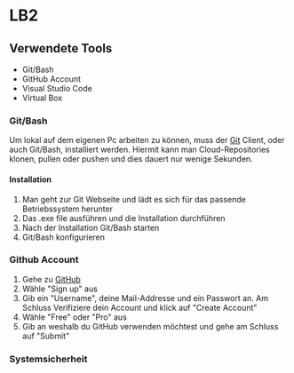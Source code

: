 # LB2

## Verwendete Tools
- Git/Bash
- GitHub Account
- Visual Studio Code
- Virtual Box

### Git/Bash
Um lokal auf dem eigenen Pc arbeiten zu können, muss der [Git](https://git-scm.com/downloads) Client, oder auch Git/Bash, installiert werden. Hiermit kann man Cloud-Repositories klonen, pullen oder pushen und dies dauert nur wenige Sekunden. 
#### Installation
1. Man geht zur Git Webseite und lädt es sich für das passende Betriebssystem herunter
2. Das .exe file ausführen und die Installation durchführen
3. Nach der Installation Git/Bash starten
4. Git/Bash konfigurieren

### Github Account
1. Gehe zu [GitHub](https://github.com/)
2. Wähle "Sign up" aus
3. Gib ein "Username", deine Mail-Addresse und ein Passwort an. Am Schluss Verifiziere dein Account und klick auf "Create Account"
4. Wähle "Free" oder "Pro" aus
5. Gib an weshalb du GitHub verwenden möchtest und gehe am Schluss auf "Submit"

### Systemsicherheit






